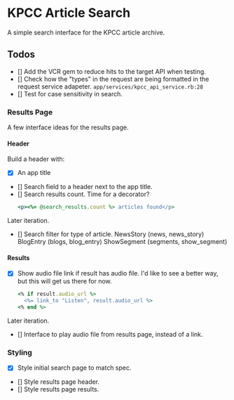 # KPCC Article Search

A simple search interface for the KPCC article archive.

## Todos

* [] Add the VCR gem to reduce hits to the target API when testing.
* [] Check how the "types" in the request are being formatted in the request
     service adapeter. `app/services/kpcc_api_service.rb:28`
* [] Test for case sensitivity in search.

### Results Page

A few interface ideas for the results page.

#### Header

Build a header with:
* [x] An app title
* [] Search field to a header next to the app title.
* [] Search results count.
     Time for a decorator?
     ```ruby
     <p><%= @search_results.count %> articles found</p>
     ```

Later iteration.

* [] Search filter for type of article.
       NewsStory (news, news_story)
       BlogEntry (blogs, blog_entry)
       ShowSegment (segments, show_segment)

#### Results

* [x] Show audio file link if result has audio file.
     I'd like to see a better way, but this will get us there for now.
     ```ruby
     <% if result.audio_url %>
       <%= link_to "Listen", result.audio_url %>
     <% end %>
     ```

Later iteration.

* [] Interface to play audio file from results page, instead of a link.

### Styling

* [x] Style initial search page to match spec.
* [] Style results page header.
* [] Style results page results.
